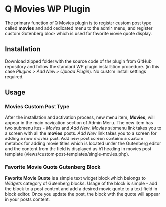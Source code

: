 # Q Movies WP Plugin
The primary function of Q Movies plugin is to register custom post type called **movies** and add dedicated menu to the admin menu,
and register custom Gutenberg block which is used for favorite movie quote display.

## Installation
Download zipped folder with the source code of the plugin from GitHub repository and follow the standard WP plugin installation procedure.
(in this case _Plugins > Add New > Upload Plugin_). No custom install settings required.

## Usage
### Movies Custom Post Type
After the installation and activation process, new menu item, **Movies**, will appear in the main navigation section of Admin Menu. 
The new item has two submenu ites - _Movies_ and _Add New_. _Movies_ submenu link takes you to a screen with all the **movies** posts.
_Add New_ link takes you to a screen for adding a new _movies_ post. Add new post screen contains a custom metabox for adding movie titles
which is located under the Gutenberg editor and the content from the field is displayed as h1 heading in movies post template (views/custom-post-templates/single-movies.php).

### Favorite Movie Quote Gutenberg Block
**Favorite Movie Quote** is a simple text widget block which belongs to _Widgets_ category of Gutenberg blocks.
Usage of the block is simple - add the block to a post content and add a desired movie quote to a text field in block editor.
Once you update the post, the block with the quote will appear in your posts content. 


